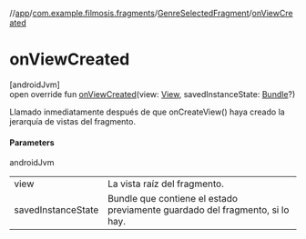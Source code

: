//[app](../../../index.md)/[com.example.filmosis.fragments](../index.md)/[GenreSelectedFragment](index.md)/[onViewCreated](on-view-created.md)

# onViewCreated

[androidJvm]\
open override fun [onViewCreated](on-view-created.md)(view: [View](https://developer.android.com/reference/kotlin/android/view/View.html), savedInstanceState: [Bundle](https://developer.android.com/reference/kotlin/android/os/Bundle.html)?)

Llamado inmediatamente después de que onCreateView() haya creado la jerarquía de vistas del fragmento.

#### Parameters

androidJvm

| | |
|---|---|
| view | La vista raíz del fragmento. |
| savedInstanceState | Bundle que contiene el estado previamente guardado del fragmento, si lo hay. |
